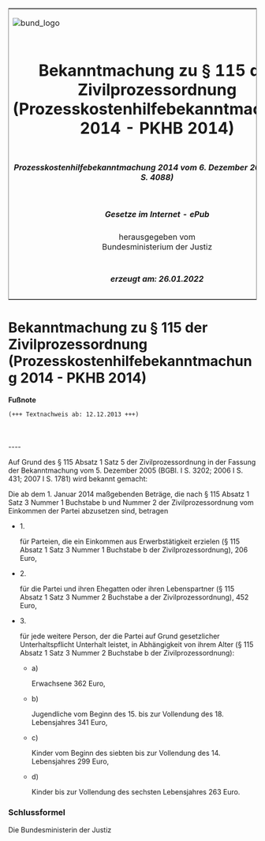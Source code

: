 <span id="DECKBLATT.html"></span>

<table border="0" frame="border" width="100%">

<tr valign="top">

<td align="left">

![bund\_logo](BfJ_2021_Web_de_de.gif)

</td>

<td align="right">

 

</td>

</tr>

<tr align="center" valign="middle">

<td colspan="2">

# Bekanntmachung zu § 115 der Zivilprozessordnung (Prozesskostenhilfebekanntmachung 2014 - PKHB 2014)

</td>

</tr>

<tr align="center" valign="middle">

<td colspan="2">

##### Prozesskostenhilfebekanntmachung 2014 vom 6. Dezember 2013 (BGBl. I S. 4088)

</td>

</tr>

<tr align="center" valign="middle">

<td colspan="2">

  
  

##### Gesetze im Internet - ePub  
  
herausgegeben vom  
Bundesministerium der Justiz

</td>

</tr>

<tr align="center" valign="bottom">

<td colspan="2">

  
  

##### erzeugt am: 26.01.2022

</td>

</tr>

</table>

<span id="BJNR408800013.html"></span>

# Bekanntmachung zu § 115 der Zivilprozessordnung (Prozesskostenhilfebekanntmachung 2014 - PKHB 2014)

<div>

  
**Fußnote**

<div class="jnhtml">

<div>

<div class="jurAbsatz">

  

``` 
(+++ Textnachweis ab: 12.12.2013 +++)

 
```

</div>

</div>

</div>

</div>

<span id="BJNR408800013BJNE000100000.html"></span>

###   
\----

<div>

<div class="jnhtml">

<div>

<div class="jurAbsatz">

Auf Grund des § 115 Absatz 1 Satz 5 der Zivilprozessordnung in der
Fassung der Bekanntmachung vom 5. Dezember 2005 (BGBl. I S. 3202; 2006 I
S. 431; 2007 I S. 1781) wird bekannt gemacht:

</div>

<div class="jurAbsatz">

Die ab dem 1. Januar 2014 maßgebenden Beträge, die nach § 115 Absatz 1
Satz 3 Nummer 1 Buchstabe b und Nummer 2 der Zivilprozessordnung vom
Einkommen der Partei abzusetzen sind, betragen

  - 1\.
    
    <div>
    
    für Parteien, die ein Einkommen aus Erwerbstätigkeit erzielen (§ 115
    Absatz 1 Satz 3 Nummer 1 Buchstabe b der Zivilprozessordnung), 206
    Euro,
    
    </div>

  - 2\.
    
    <div>
    
    für die Partei und ihren Ehegatten oder ihren Lebenspartner (§ 115
    Absatz 1 Satz 3 Nummer 2 Buchstabe a der Zivilprozessordnung), 452
    Euro,
    
    </div>

  - 3\.
    
    <div>
    
    für jede weitere Person, der die Partei auf Grund gesetzlicher
    Unterhaltspflicht Unterhalt leistet, in Abhängigkeit von ihrem Alter
    (§ 115 Absatz 1 Satz 3 Nummer 2 Buchstabe b der
    Zivilprozessordnung):
    
      - a)
        
        <div>
        
        Erwachsene 362 Euro,
        
        </div>
    
      - b)
        
        <div>
        
        Jugendliche vom Beginn des 15. bis zur Vollendung des 18.
        Lebensjahres 341 Euro,
        
        </div>
    
      - c)
        
        <div>
        
        Kinder vom Beginn des siebten bis zur Vollendung des 14.
        Lebensjahres 299 Euro,
        
        </div>
    
      - d)
        
        <div>
        
        Kinder bis zur Vollendung des sechsten Lebensjahres 263 Euro.
        
        </div>
    
    </div>

</div>

</div>

</div>

</div>

<span id="BJNR408800013BJNE000200000.html"></span>

### Schlussformel  

<div>

<div class="jnhtml">

<div>

<div class="jurAbsatz">

<span class="SP">Die Bundesministerin der Justiz</span>

</div>

</div>

</div>

</div>
